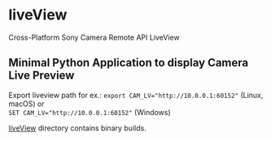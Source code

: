 # liveView
Cross-Platform Sony Camera Remote API LiveView

## Minimal Python Application to display Camera Live Preview


Export liveview path for ex.: `export CAM_LV="http://10.0.0.1:60152"` (Linux, macOS) or  
`SET CAM_LV="http://10.0.0.1:60152"` (Windows)

[liveView](https://github.com/cryptofuture/liveView/tree/master/liveView) directory contains binary builds.
